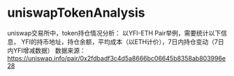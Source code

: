 # uniswapTokenAnalysis

uniswap交易所中，token持仓情况分析：
以YFI-ETH Pair举例，需要统计以下信息，
YFI的持币地址，持仓余额，平均成本（以ETH计价），7日内持仓变动（7日内YFI增减数据）
数据来源：https://uniswap.info/pair/0x2fdbadf3c4d5a8666bc06645b8358ab803996e28
